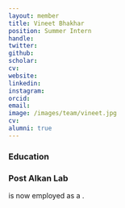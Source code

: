 ```yaml
---
layout: member
title: Vineet Bhakhar
position: Summer Intern
handle: 
twitter:
github: 
scholar: 
cv: 
website: 
linkedin: 
instagram:
orcid: 
email: 
image: /images/team/vineet.jpg
cv: 
alumni: true
---
```


### Education

### Post Alkan Lab
 is now employed as a .

